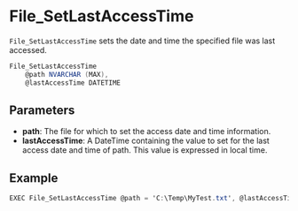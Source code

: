 # File_SetLastAccessTime

`File_SetLastAccessTime` sets the date and time the specified file was last accessed.

```csharp
File_SetLastAccessTime
	@path NVARCHAR (MAX),
	@lastAccessTime DATETIME
```

## Parameters

 - **path**: The file for which to set the access date and time information.
 - **lastAccessTime**: A DateTime containing the value to set for the last access date and time of path. This value is expressed in local time.

## Example

```csharp
EXEC File_SetLastAccessTime @path = 'C:\Temp\MyTest.txt', @lastAccessTime = '2018-12-05'
```

